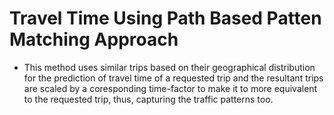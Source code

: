 # Travel Time Using Path Based Patten Matching Approach


- This method uses similar trips based on their geographical distribution for the prediction of travel time of a requested trip and the resultant trips are scaled by a coresponding time-factor to make it to more equivalent to the requested trip, thus, capturing the traffic patterns too. 
